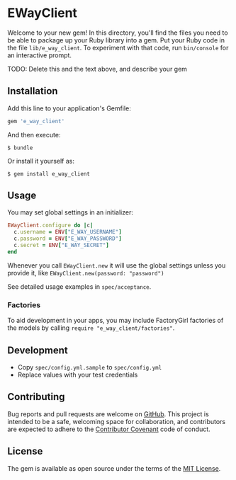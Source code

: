 # EWayClient

Welcome to your new gem! In this directory, you'll find the files you need to be able to package up your Ruby library into a gem. Put your Ruby code in the file `lib/e_way_client`. To experiment with that code, run `bin/console` for an interactive prompt.

TODO: Delete this and the text above, and describe your gem

## Installation

Add this line to your application's Gemfile:

```ruby
gem 'e_way_client'
```

And then execute:

    $ bundle

Or install it yourself as:

    $ gem install e_way_client

## Usage

You may set global settings in an initializer:

```ruby
EWayClient.configure do |c|
  c.username = ENV["E_WAY_USERNAME"]
  c.password = ENV["E_WAY_PASSWORD"]
  c.secret = ENV["E_WAY_SECRET"]
end
```

Whenever you call `EWayClient.new` it will use the global settings unless you provide it, like `EWayClient.new(password: "password")`

See detailed usage examples in `spec/acceptance`.

### Factories

To aid development in your apps, you may include FactoryGirl factories of the models by calling `require "e_way_client/factories"`.

## Development

- Copy `spec/config.yml.sample` to `spec/config.yml`
- Replace values with your test credentials

## Contributing

Bug reports and pull requests are welcome on [GitHub](https://github.com/imacchiato/e_way_client-ruby). This project is intended to be a safe, welcoming space for collaboration, and contributors are expected to adhere to the [Contributor Covenant](http://contributor-covenant.org) code of conduct.


## License

The gem is available as open source under the terms of the [MIT License](http://opensource.org/licenses/MIT).

